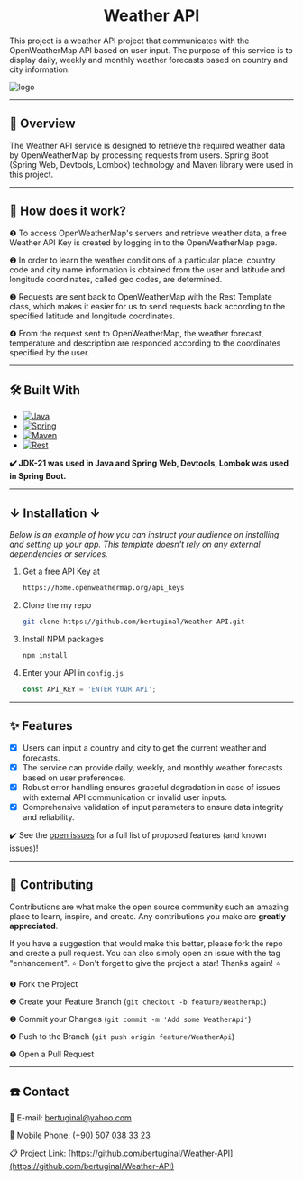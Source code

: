 
<!-- ABOUT THE PROJECT -->
<h1 style="text-align:center;"> Weather API </h1>

This project is a weather API project that communicates with the OpenWeatherMap API based on user input. The purpose of this service is to display daily, weekly and monthly weather forecasts based on country and city information.

![logo](https://github.com/bertuginal/Weather-API/assets/73167951/114fcc84-e7f9-42b6-8721-043993cc8fe0)

---

## 🔎 Overview
The Weather API service is designed to retrieve the required weather data by OpenWeatherMap by processing requests from users. Spring Boot (Spring Web, Devtools, Lombok) technology and Maven library were used in this project.

---

## 🚀 How does it work?
❶ To access OpenWeatherMap's servers and retrieve weather data, a free Weather API Key is created by logging in to the OpenWeatherMap page.
  
❷ In order to learn the weather conditions of a particular place, country code and city name information is obtained from the user and latitude and longitude coordinates, called geo codes, are determined.

❸ Requests are sent back to OpenWeatherMap with the Rest Template class, which makes it easier for us to send requests back according to the specified latitude and longitude coordinates.
  
❹ From the request sent to OpenWeatherMap, the weather forecast, temperature and description are responded according to the coordinates specified by the user.

---

## 🛠️ Built With

* [![Java][Java-logo]][Java-url]
* [![Spring][Spring-logo]][Spring-url]
* [![Maven][Maven-logo]][Maven-url]
* [![Rest][Rest-logo]][Rest-url]

<b> ✔️ JDK-21 was used in Java and Spring Web, Devtools, Lombok was used in Spring Boot. </b>

---

## ↓ Installation ↓

_Below is an example of how you can instruct your audience on installing and setting up your app. This template doesn't rely on any external dependencies or services._

1. Get a free API Key at
   ```sh
   https://home.openweathermap.org/api_keys
   ```
2. Clone the my repo
   ```sh
   git clone https://github.com/bertuginal/Weather-API.git
   ```
3. Install NPM packages
   ```sh
   npm install
   ```
4. Enter your API in `config.js`
   ```js
   const API_KEY = 'ENTER YOUR API';
   ```
   
---
<!-- FEATURES -->
## ✨ Features

- [x] Users can input a country and city to get the current weather and forecasts.
- [x] The service can provide daily, weekly, and monthly weather forecasts based on user preferences.
- [x] Robust error handling ensures graceful degradation in case of issues with external API communication or invalid user inputs.
- [x] Comprehensive validation of input parameters to ensure data integrity and reliability.

✔️ See the [open issues](https://github.com/bertuginal/Weather-API/issues) for a full list of proposed features (and known issues)!
   
---

<!-- CONTRIBUTING -->
## 🌱 Contributing

Contributions are what make the open source community such an amazing place to learn, inspire, and create. Any contributions you make are **greatly appreciated**.

If you have a suggestion that would make this better, please fork the repo and create a pull request. You can also simply open an issue with the tag "enhancement".
⭐ Don't forget to give the project a star! Thanks again! ⭐

❶ Fork the Project

❷ Create your Feature Branch (`git checkout -b feature/WeatherApi`)

❸  Commit your Changes (`git commit -m 'Add some WeatherApi'`)

❹  Push to the Branch (`git push origin feature/WeatherApi`)

❺ Open a Pull Request
   
---

<!-- CONTACT -->
## ☎️ Contact

📧 E-mail: [bertuginal@yahoo.com](mailto:bertuginal@yahoo.com)

📱 Mobile Phone: [(+90) 507 038 33 23](mailto:+905070383323)

📋 Project Link: [https://github.com/bertuginal/Weather-API](https://github.com/bertuginal/Weather-API)




<!-- MARKDOWN LINKS & IMAGES -->
<!-- https://www.markdownguide.org/basic-syntax/#reference-style-links -->
[contributors-shield]: https://img.shields.io/github/contributors/othneildrew/Best-README-Template.svg?style=for-the-badge
[contributors-url]: https://github.com/othneildrew/Best-README-Template/graphs/contributors
[forks-shield]: https://img.shields.io/github/forks/othneildrew/Best-README-Template.svg?style=for-the-badge
[forks-url]: https://github.com/othneildrew/Best-README-Template/network/members
[stars-shield]: https://img.shields.io/github/stars/othneildrew/Best-README-Template.svg?style=for-the-badge
[stars-url]: https://github.com/othneildrew/Best-README-Template/stargazers
[issues-shield]: https://img.shields.io/github/issues/othneildrew/Best-README-Template.svg?style=for-the-badge
[issues-url]: https://github.com/othneildrew/Best-README-Template/issues
[license-shield]: https://img.shields.io/github/license/othneildrew/Best-README-Template.svg?style=for-the-badge
[license-url]: https://github.com/othneildrew/Best-README-Template/blob/master/LICENSE.txt
[linkedin-shield]: https://img.shields.io/badge/-LinkedIn-black.svg?style=for-the-badge&logo=linkedin&colorB=555
[linkedin-url]: https://linkedin.com/in/othneildrew
[product-screenshot]: images/screenshot.png

[Java-logo]: https://img.shields.io/badge/java-000000?style=for-the-badge&logo=spring&logoColor=white
[Java-url]: https://www.java.com/tr/
[Spring-logo]: https://img.shields.io/badge/Spring_Boot-DD0031?style=for-the-badge&logo=springboot&logoColor=white
[Spring-url]: https://spring.io/
[Maven-logo]: https://img.shields.io/badge/maven-0769AD?style=for-the-badge&logo=jquery&logoColor=white
[Maven-url]: https://maven.apache.org
[Rest-logo]: https://img.shields.io/badge/Rest_Template-563D7C?style=for-the-badge&logo=rest&logoColor=white
[Rest-url]: https://img.shields.io/badge/Rest_Template-563D7C?style=for-the-badge&logo=rest&logoColor=white

[React.js]: https://img.shields.io/badge/React-20232A?style=for-the-badge&logo=react&logoColor=61DAFB
[React-url]: https://reactjs.org/
[Vue.js]: https://img.shields.io/badge/Vue.js-35495E?style=for-the-badge&logo=vuedotjs&logoColor=4FC08D
[Vue-url]: https://vuejs.org/
[Angular.io]: https://img.shields.io/badge/Angular-DD0031?style=for-the-badge&logo=angular&logoColor=white
[Angular-url]: https://angular.io/
[Svelte.dev]: https://img.shields.io/badge/Svelte-4A4A55?style=for-the-badge&logo=svelte&logoColor=FF3E00
[Svelte-url]: https://svelte.dev/
[Laravel.com]: https://img.shields.io/badge/Laravel-FF2D20?style=for-the-badge&logo=laravel&logoColor=white
[Laravel-url]: https://laravel.com
[Bootstrap.com]: https://img.shields.io/badge/Bootstrap-563D7C?style=for-the-badge&logo=bootstrap&logoColor=white
[Bootstrap-url]: https://getbootstrap.com
[JQuery.com]: https://img.shields.io/badge/jQuery-0769AD?style=for-the-badge&logo=jquery&logoColor=white
[JQuery-url]: https://jquery.com 
